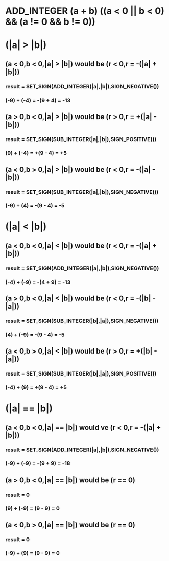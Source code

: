 # __ADD_INTEGER__ (a + b) ((a < 0 || b < 0) && (a != 0 && b != 0))

# (|a| > |b|)
## (a < 0,b < 0,|a| > |b|) would be (r < 0,r = -(|a| + |b|))
### result = __SET_SIGN__(__ADD_INTEGER__(|a|,|b|),__SIGN_NEGATIVE__())
### (-9) + (-4) = -(9 + 4) = -13

## (a > 0,b < 0,|a| > |b|) would be (r > 0,r = +(|a| - |b|))
### result = __SET_SIGN__(__SUB_INTEGER__(|a|,|b|),__SIGN_POSITIVE__())
### (9) + (-4) = +(9 - 4) = +5

## (a < 0,b > 0,|a| > |b|) would be (r < 0,r = -(|a| - |b|))
### result = __SET_SIGN__(__SUB_INTEGER__(|a|,|b|),__SIGN_NEGATIVE__())
### (-9) + (4) = -(9 - 4) = -5


# (|a| < |b|)
## (a < 0,b < 0,|a| < |b|) would be (r < 0,r = -(|a| + |b|))
### result = __SET_SIGN__(__ADD_INTEGER__(|a|,|b|),__SIGN_NEGATIVE__())
### (-4) + (-9) = -(4 + 9) = -13

## (a > 0,b < 0,|a| < |b|) would be (r < 0,r = -(|b| - |a|))
### result = __SET_SIGN__(__SUB_INTEGER__(|b|,|a|),__SIGN_NEGATIVE__())
### (4) + (-9) = -(9 - 4) = -5

## (a < 0,b > 0,|a| < |b|) would be (r > 0,r = +(|b| - |a|))
### result = __SET_SIGN__(__SUB_INTEGER__(|b|,|a|),__SIGN_POSITIVE__())
### (-4) + (9) = +(9 - 4) = +5


# (|a| == |b|)
## (a < 0,b < 0,|a| == |b|) would ve (r < 0,r = -(|a| + |b|))
### result = __SET_SIGN__(__ADD_INTEGER__(|a|,|b|),__SIGN_NEGATIVE__())
### (-9) + (-9) = -(9 + 9) = -18

## (a > 0,b < 0,|a| == |b|) would be (r == 0)
### result = 0
### (9) + (-9) = (9 - 9) = 0

## (a < 0,b > 0,|a| == |b|) would be (r == 0)
### result = 0
### (-9) + (9) = (9 - 9) = 0
